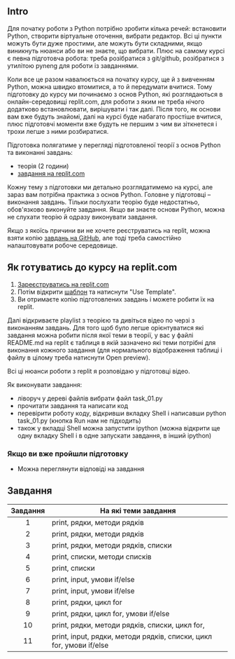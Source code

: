 ## Intro

Для початку роботи з Python потрібно зробити кілька речей: встановити Python,
створити віртуальне оточення, вибрати редактор. Всі ці пункти можуть бути
дуже простими, але можуть бути складними, якщо виникнуть нюанси або ви не
знаєте, що вибрати.
Плюс на самому курсі є певна підготовча робота: треба
розібратися з git/github, розібратися з утилітою pyneng для роботи із
завданнями.


Коли все це разом навалюється на початку курсу, ще й з вивченням Python, можна
швидко втомитися, а то й передумати вчитися. Тому підготовку до курсу ми
починаємо з основ Python, які розглядаються в онлайн-середовищі replit.com, для
роботи з яким не треба нічого додатково встановлювати, вирішувати і так далі.
Після того, як основи вам вже будуть знайомі, далі на курсі буде набагато
простіше вчитися, плюс підготовчі моменти вже будуть не першим з чим ви
зіткнетеся і трохи легше з ними розбиратися.


Підготовка полягатиме у перегляді підготовленої теорії з основ Python та
виконанні завдань:

* теорія (2 години)
* [завдання на replit.com](https://replit.com/@pyneng/pynenguk-intro?v=1)

Кожну тему з підготовки ми детально розглядатимемо на курсі, але зараз вам
потрібна практика з основ Python. Головне у підготовці – виконання завдань.
Тільки послухати теорію буде недостатньо, обов'язково виконуйте завдання. Якщо
ви знаєте основи Python, можна не слухати теорію й одразу виконувати завдання.

Якщо з якоїсь причини ви не хочете реєструватись на replit, можна взяти копію
[завдань на GitHub](https://github.com/natenka/pynenguk-tasks/tree/main/exercises/01_intro),
але тоді треба самостійно налаштовувати робоче середовище.

## Як готуватись до курсу на replit.com

1. [Зареєструватись на replit.com](https://replit.com/signup)
2. Потім відкрити [шаблон](https://replit.com/@pyneng/pynenguk-intro?v=1) та натиснути "Use Template".
3. Ви отримаєте копію підготовлених завдань і можете робити їх на replit.

Далі відкриваєте playlist з теорією та дивіться відео по черзі з виконанням
завдань. Для того щоб було легше орієнтуватися які завдання можна робити після
якої теми в теорії, у вас у файлі README.md на replit є таблиця в якій
зазначено які теми потрібні для виконання кожного завдання (для нормального
відображення таблиці і файлу в цілому треба натиснути Open preview).

Всі ці нюанси роботи з replit я розповідаю у підготовці відео.

Як виконувати завдання:

* ліворуч у дереві файлів вибрати файл task_01.py
* прочитати завдання та написати код
* перевірити роботу коду, відкривши вкладку Shell і написавши python task_01.py
  (кнопка Run нам не підходить)
* також у вкладці Shell можна запустити ipython (можна відкрити ще одну вкладку
  Shell і в одне запускати завдання, в інший ipython)

### Якщо ви вже пройшли підготовку

* Можна переглянути відповіді на завдання


## Завдання

| Завдання |    На які теми завдання        |
|:--------:|------------------------------- |
|    1     | print, рядки, методи рядків |
|    2     | print, рядки, методи рядків |
|    3     | print, рядки, методи рядків, списки |
|    4     | print, списки, методи списків |
|    5     | print, списки |
|    6     | print, input, умови if/else |
|    7     | print, input, умови if/else |
|    8     | print, рядки, цикл for |
|    9     | print, рядки, цикл for, умови if/else |
|   10     | print, рядки, методи рядків, списки, цикл for, |
|   11     | print, input, рядки, методи рядків, списки, цикл for, умови if/else |

